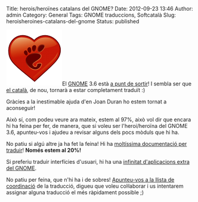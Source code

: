 Title: herois/heroïnes catalans del GNOME?
Date: 2012-09-23 13:46
Author: admin
Category: General
Tags: GNOME traduccions, Softcatalà
Slug: heroisheroines-catalans-del-gnome
Status: published

[<img src="./wp-content/uploads/2007/12/gnomelovelogo.png" title="logotip del GNOME Love" class="alignright size-full wp-image-259" width="150" height="150" />](./wp-content/uploads/2007/12/gnomelovelogo.png)El [GNOME](http://www.gnome.org "Pàgina web del projecte d'escriptori lliure GNOME") 3.6 està [a punt de sortir](https://live.gnome.org/ThreePointFive "Calendari del desenvolupament del GNOME 3.6")! I sembla ser que [el català](http://l10n.gnome.org/languages/ca/gnome-3-6/ui/ "Estadístiques de traducció del GNOME 3.6 al català"), de nou, tornarà a estar completament traduït :)

Gràcies a la inestimable ajuda d'en Joan Duran ho estem tornat a aconseguir!

Això sí, com podeu veure ara mateix, estem al 97%, això vol dir que encara hi ha feina per fer, de manera, que si voleu ser l'heroi/heroïna del GNOME 3.6, apunteu-vos i ajudeu a revisar alguns dels pocs mòduls que hi ha.

No patiu si algú altre ja ha fet la feina! Hi ha [moltíssima documentació per traduir](http://l10n.gnome.org/languages/ca/gnome-3-6/doc/ "Estadístiques de traducció de la doocumentació del GNOME 3.6 al català")! **Només estem al 20%!**

Si preferiu traduir interfícies d'usuari, hi ha una [infinitat d'aplicacions extra del GNOME](http://l10n.gnome.org/languages/ca/gnome-extras/ui/ "Estadístiques de traducció al català de les aplicacions extra del GNOME").

No patiu per feina, que n'hi ha i de sobres! [Apunteu-vos a la llista de coordinació](http://llistes.softcatala.org/mailman/listinfo/gnome "Llista de correu de Softcatalà de coordinació de la traducció del GNOME al català") de la traducció, digueu que voleu coŀlaborar i us intentarem assignar alguna traducció el més ràpidament possible ;)
